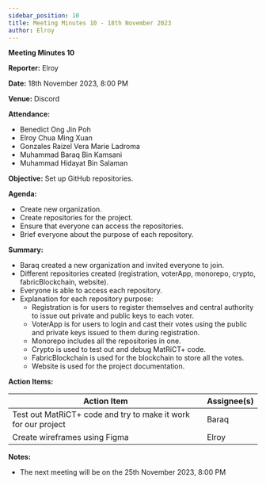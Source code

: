 ```yaml
---
sidebar_position: 10
title: Meeting Minutes 10 - 18th November 2023
author: Elroy
---
```


**Meeting Minutes 10**

**Reporter:** Elroy

**Date:** 18th November 2023, 8:00 PM

**Venue:** Discord

**Attendance:**

- Benedict Ong Jin Poh
- Elroy Chua Ming Xuan
- Gonzales Raizel Vera Marie Ladroma
- Muhammad Baraq Bin Kamsani
- Muhammad Hidayat Bin Salaman

**Objective:**
Set up GitHub repositories.

**Agenda:**

- Create new organization.
- Create repositories for the project.
- Ensure that everyone can access the repositories.
- Brief everyone about the purpose of each repository.

**Summary:**

- Baraq created a new organization and invited everyone to join.
- Different repositories created (registration, voterApp, monorepo, crypto, fabricBlockchain, website).
- Everyone is able to access each repository.
- Explanation for each repository purpose:
  - Registration is for users to register themselves and central authority to issue out private and public keys to each voter.
  - VoterApp is for users to login and cast their votes using the public and private keys issued to them during registration.
  - Monorepo includes all the repositories in one.
  - Crypto is used to test out and debug MatRiCT+ code.
  - FabricBlockchain is used for the blockchain to store all the votes.
  - Website is used for the project documentation.

**Action Items:**

| Action Item                                                     | Assignee(s) |
| --------------------------------------------------------------- | ----------- |
| Test out MatRiCT+ code and try to make it work for our project | Baraq       |
| Create wireframes using Figma                                  | Elroy       |

**Notes:**

- The next meeting will be on the 25th November 2023, 8:00 PM
